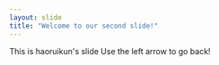 ```yaml
---
layout: slide
title: "Welcome to our second slide!"
---
```

This is haoruikun's slide
Use the left arrow to go back!
